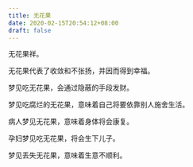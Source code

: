 ```yaml
---
title: 无花果
date: 2020-02-15T20:54:12+08:00
draft: false
---
```


无花果祥。

无花果代表了收敛和不张扬，并因而得到幸福。

梦见吃无花果，会通过隐蔽的手段发财。

梦见吃腐烂的无花果，意味着自己将要依靠别人施舍生活。

病人梦见无花果，意味着身体将会康复。

孕妇梦见吃无花果，将会生下儿子。

梦见丢失无花果，意味着生意不顺利。